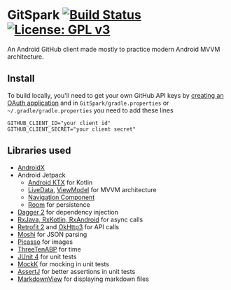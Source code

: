 # GitSpark [![Build Status](https://travis-ci.com/mingli1/GitSpark.svg?branch=master)](https://travis-ci.com/mingli1/GitSpark) [![License: GPL v3](https://img.shields.io/badge/License-GPL%20v3-blue.svg)](https://www.gnu.org/licenses/gpl-3.0) 

An Android GitHub client made mostly to practice modern Android MVVM architecture.

## Install
To build locally, you'll need to get your own GitHub API keys by [creating an OAuth application](https://github.com/settings/applications/new) and in `GitSpark/gradle.properties` or `~/.gradle/gradle.properties` you need to add these lines
```
GITHUB_CLIENT_ID="your client id"
GITHUB_CLIENT_SECRET="your client secret"
```

## Libraries used
* [AndroidX](https://developer.android.com/jetpack/androidx)
* Android Jetpack
  * [Android KTX](https://developer.android.com/kotlin/ktx.html) for Kotlin
  * [LiveData](https://developer.android.com/topic/libraries/architecture/livedata), [ViewModel](https://developer.android.com/topic/libraries/architecture/viewmodel) for MVVM architecture
  * [Navigation Component](https://developer.android.com/guide/navigation/)
  * [Room](https://developer.android.com/topic/libraries/architecture/room) for persistence
* [Dagger 2](https://github.com/google/dagger) for dependency injection
* [RxJava, RxKotlin, RxAndroid](https://github.com/ReactiveX/RxJava) for async calls
* [Retrofit 2](https://square.github.io/retrofit/) and [OkHttp3](https://square.github.io/okhttp/) for API calls
* [Moshi](https://github.com/square/moshi) for JSON parsing
* [Picasso](https://github.com/square/picasso) for images
* [ThreeTenABP](https://github.com/JakeWharton/ThreeTenABP) for time
* [JUnit 4](https://junit.org/junit4/) for unit tests
* [MockK](https://mockk.io/) for mocking in unit tests
* [AssertJ](https://joel-costigliola.github.io/assertj/) for better assertions in unit tests
* [MarkdownView](https://github.com/tiagohm/MarkdownView) for displaying markdown files